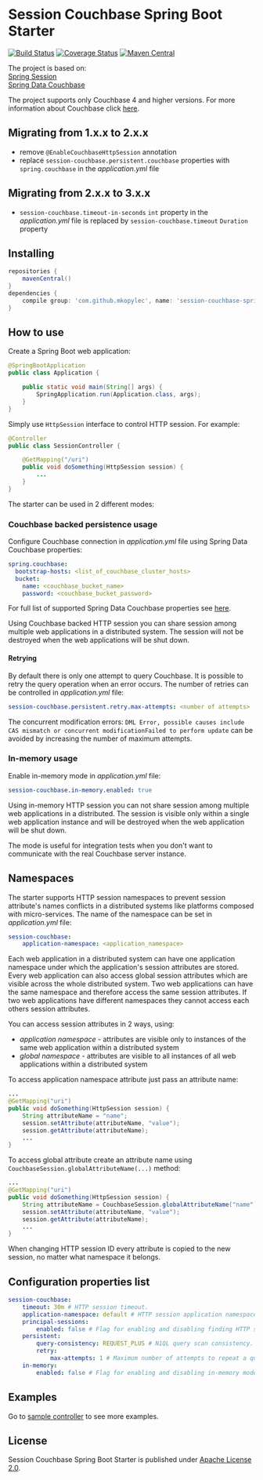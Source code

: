# Session Couchbase Spring Boot Starter
[![Build Status](https://travis-ci.org/mkopylec/session-couchbase-spring-boot-starter.svg?branch=master)](https://travis-ci.org/mkopylec/session-couchbase-spring-boot-starter)
[![Coverage Status](https://coveralls.io/repos/github/mkopylec/session-couchbase-spring-boot-starter/badge.svg?branch=master)](https://coveralls.io/github/mkopylec/session-couchbase-spring-boot-starter?branch=master)
[![Maven Central](https://maven-badges.herokuapp.com/maven-central/com.github.mkopylec/session-couchbase-spring-boot-starter/badge.svg?style=flat)](https://maven-badges.herokuapp.com/maven-central/com.github.mkopylec/session-couchbase-spring-boot-starter)

The project is based on:  
[Spring Session](http://projects.spring.io/spring-session/)  
[Spring Data Couchbase](http://projects.spring.io/spring-data-couchbase/)  

The project supports only Couchbase 4 and higher versions. For more information about Couchbase click [here](http://www.couchbase.com/).

## Migrating from 1.x.x to 2.x.x

- remove `@EnableCouchbaseHttpSession` annotation
- replace `session-couchbase.persistent.couchbase` properties with `spring.couchbase` in the _application.yml_ file

## Migrating from 2.x.x to 3.x.x

- `session-couchbase.timeout-in-seconds` `int` property in the _application.yml_ file is replaced by `session-couchbase.timeout` `Duration` property

## Installing

```gradle
repositories {
    mavenCentral()
}
dependencies {
    compile group: 'com.github.mkopylec', name: 'session-couchbase-spring-boot-starter', version: '3.0.0'
}
```

## How to use
Create a Spring Boot web application:

```java
@SpringBootApplication
public class Application {

    public static void main(String[] args) {
        SpringApplication.run(Application.class, args);
    }
}
```

Simply use `HttpSession` interface to control HTTP session. For example:

```java
@Controller
public class SessionController {

    @GetMapping("/uri")
    public void doSomething(HttpSession session) {
        ...
    }
}
```

The starter can be used in 2 different modes:

### Couchbase backed persistence usage
Configure Couchbase connection in _application.yml_ file using Spring Data Couchbase properties:

```yaml
spring.couchbase:
  bootstrap-hosts: <list_of_couchbase_cluster_hosts>
  bucket:
    name: <couchbase_bucket_name>
    password: <couchbase_bucket_password>
```

For full list of supported Spring Data Couchbase properties see [here](http://docs.spring.io/spring-boot/docs/current/reference/html/common-application-properties.html).

Using Couchbase backed HTTP session you can share session among multiple web applications in a distributed system.
The session will not be destroyed when the web applications will be shut down.

#### Retrying
By default there is only one attempt to query Couchbase.
It is possible to retry the query operation when an error occurs.
The number of retries can be controlled in _application.yml_ file:

```yaml
session-couchbase.persistent.retry.max-attempts: <number of attempts>
```

The concurrent modification errors: `DML Error, possible causes include CAS mismatch or concurrent modificationFailed to perform update` can be avoided by increasing the number of maximum attempts.

### In-memory usage
Enable in-memory mode in _application.yml_ file:

```yaml
session-couchbase.in-memory.enabled: true
```

Using in-memory HTTP session you can not share session among multiple web applications in a distributed.
The session is visible only within a single web application instance and will be destroyed when the web application will be shut down.

The mode is useful for integration tests when you don't want to communicate with the real Couchbase server instance.

## Namespaces
The starter supports HTTP session namespaces to prevent session attribute's names conflicts in a distributed systems like platforms composed with micro-services.
The name of the namespace can be set in _application.yml_ file:

```yaml
session-couchbase:
    application-namespace: <application_namespace>
```

Each web application in a distributed system can have one application namespace under which the application's session attributes are stored.
Every web application can also access global session attributes which are visible across the whole distributed system.
Two web applications can have the same namespace and therefore access the same session attributes.
If two web applications have different namespaces they cannot access each others session attributes.

You can access session attributes in 2 ways, using:
 - _application namespace_ - attributes are visible only to instances of the same web application within a distributed system
 - _global namespace_ - attributes are visible to all instances of all web applications within a distributed system
 
To access application namespace attribute just pass an attribute name:

```java
...
@GetMapping("uri")
public void doSomething(HttpSession session) {
    String attributeName = "name";
    session.setAttribute(attributeName, "value");
    session.getAttribute(attributeName);
    ...
}
```

To access global attribute create an attribute name using `CouchbaseSession.globalAttributeName(...)` method:

```java
...
@GetMapping("uri")
public void doSomething(HttpSession session) {
    String attributeName = CouchbaseSession.globalAttributeName("name");
    session.setAttribute(attributeName, "value");
    session.getAttribute(attributeName);
    ...
}
```

When changing HTTP session ID every attribute is copied to the new session, no matter what namespace it belongs.

## Configuration properties list

```yaml
session-couchbase:
    timeout: 30m # HTTP session timeout.
    application-namespace: default # HTTP session application namespace under which session data must be stored.
    principal-sessions:
        enabled: false # Flag for enabling and disabling finding HTTP sessions by principal. Can significantly decrease application performance when enabled.
    persistent:
        query-consistency: REQUEST_PLUS # N1QL query scan consistency.
        retry:
            max-attempts: 1 # Maximum number of attempts to repeat a query to Couchbase when an error occurs.
    in-memory:
        enabled: false # Flag for enabling and disabling in-memory mode.
```

## Examples
Go to [sample controller](https://github.com/mkopylec/session-couchbase-spring-boot-starter/blob/master/src/test/java/com/github/mkopylec/sessioncouchbase/SessionController.java) to see more examples.

## License
Session Couchbase Spring Boot Starter is published under [Apache License 2.0](http://www.apache.org/licenses/LICENSE-2.0).
